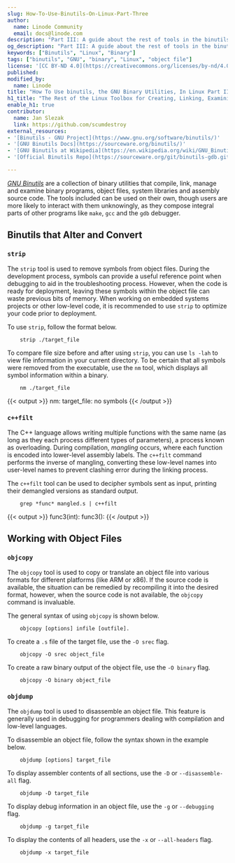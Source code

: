 ```yaml
---
slug: How-To-Use-Binutils-On-Linux-Part-Three
author:
  name: Linode Community
  email: docs@linode.com
description: "Part III: A guide about the rest of tools in the binutils package.  This guide describes what each tool does, why it exists and an example of how to use it."
og_description: "Part III: A guide about the rest of tools in the binutils package.  This guide describes what each tool does, why it exists and an example of how to use it."
keywords: ["Binutils", "Linux", "Binary"]
tags: ["binutils", "GNU", "binary", "Linux", "object file"]
license: '[CC BY-ND 4.0](https://creativecommons.org/licenses/by-nd/4.0)'
published: 
modified_by:
  name: Linode
title: "How To Use binutils, the GNU Binary Utilities, In Linux Part III"
h1_title: "The Rest of the Linux Toolbox for Creating, Linking, Examining and Dissecting Binary Files"
enable_h1: true
contributor:
  name: Jan Slezak
  link: https://github.com/scumdestroy
external_resources:
- '[Binutils - GNU Project](https://www.gnu.org/software/binutils/)'
- '[GNU Binutils Docs](https://sourceware.org/binutils/)'
- '[GNU Binutils at Wikipedia](https://en.wikipedia.org/wiki/GNU_Binutils)'
- '[Official Binutils Repo](https://sourceware.org/git/binutils-gdb.git)'

---
```


[*GNU Binutils*](https://www.gnu.org/software/binutils/) are a collection of binary utilities that compile, link, manage and examine binary programs, object files, system libraries and assembly source code.  The tools included can be used on their own, though users are more likely to interact with them unknowingly, as they compose integral parts of other programs like `make`, `gcc` and the `gdb` debugger. 

## Binutils that Alter and Convert

### `strip`

The `strip` tool is used to remove symbols from object files.  During the development process, symbols can provide a useful reference point when debugging to aid in the troubleshooting process.  However, when the code is ready for deployment, leaving these symbols within the object file can waste previous bits of memory.  When working on embedded systems projects or other low-level code, it is recommended to use `strip` to optimize your code prior to deployment.  

To use `strip`, follow the format below.

        strip ./target_file

To compare file size before and after using `strip`, you can use `ls -lah` to view file information in your current directory.  To be certain that all symbols were removed from the executable, use the `nm` tool, which displays all symbol information within a binary.

        nm ./target_file

{{< output >}}
nm: target_file: no symbols
{{< /output >}}

### `c++filt`

The C++ language allows writing multiple functions with the same name (as long as they each process different types of parameters), a process known as overloading.  During compilation, *mangling* occurs, where each function is encoded into lower-level assembly labels.  The `c++filt` command performs the inverse of mangling, converting these low-level names into user-level names to prevent clashing error during the linking process. 

The `c++filt` tool can be used to decipher symbols sent as input, printing their demangled versions as standard output.

        grep *func* mangled.s | c++filt

{{< output >}}
func3(int):
func3():
{{< /output >}}


## Working with Object Files

### `objcopy`

The `objcopy` tool is used to copy or translate an object file into various formats for different platforms (like ARM or x86).  If the source code is available, the situation can be remedied by recompiling it into the desired format, however, when the source code is not available, the `objcopy` command is invaluable.

The general syntax of using `objcopy` is shown below.

        objcopy [options] infile [outfile].

To create a `.s` file of the target file, use the `-O srec` flag.

        objcopy -O srec object_file

To create a raw binary output of the object file, use the `-O binary` flag.

        objcopy -O binary object_file

### `objdump`

The `objdump` tool is used to disassemble an object file.  This feature is generally used in debugging for programmers dealing with compilation and low-level languages.  

To disassemble an object file, follow the syntax shown in the example below.

        objdump [options] target_file

To display assembler contents of all sections, use the `-D` or `--disassemble-all` flag.

        objdump -D target_file

To display debug information in an object file, use the `-g` or `--debugging` flag.  

        objdump -g target_file        

To display the contents of all headers, use the `-x` or `--all-headers` flag.

        objdump -x target_file


